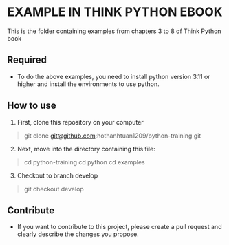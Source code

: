# EXAMPLE IN THINK PYTHON EBOOK
This is the folder containing examples from chapters 3 to 8 of Think Python book

## Required
* To do the above examples, you need to install python version 3.11 or higher and install the environments to use python.

## How to use
1. First, clone this repository on your computer
> git clone git@github.com:hothanhtuan1209/python-training.git

2. Next, move into the directory containing this file:
> cd python-training
> cd python
> cd examples

3. Checkout to branch develop
> git checkout develop

## Contribute
 * If you want to contribute to this project, please create a pull request and clearly describe the changes you propose.